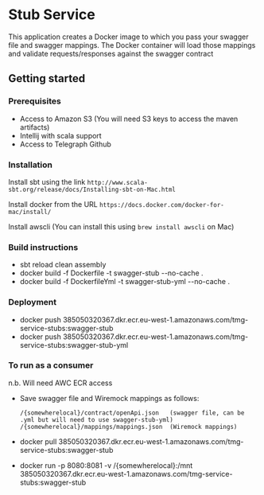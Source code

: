# Stub Service

This application creates a Docker image to which you pass your swagger file and swagger mappings.
The Docker container will load those mappings and validate requests/responses against the swagger contract

## Getting started

### Prerequisites
* Access to Amazon S3 (You will need S3 keys to access the maven artifacts)
* Intellij with scala support
* Access to Telegraph Github

### Installation

Install sbt using the link `http://www.scala-sbt.org/release/docs/Installing-sbt-on-Mac.html`

Install docker from the URL `https://docs.docker.com/docker-for-mac/install/`

Install awscli (You can install this using `brew install awscli` on Mac)

### Build instructions 

* sbt reload clean assembly
* docker build -f Dockerfile -t swagger-stub --no-cache .
* docker build -f DockerfileYml -t swagger-stub-yml --no-cache .

### Deployment

* docker push 385050320367.dkr.ecr.eu-west-1.amazonaws.com/tmg-service-stubs:swagger-stub
* docker push 385050320367.dkr.ecr.eu-west-1.amazonaws.com/tmg-service-stubs:swagger-stub-yml


### To run as a consumer

n.b. Will need AWC ECR access

* Save swagger file and Wiremock mappings as follows:

      /{somewherelocal}/contract/openApi.json   (swagger file, can be .yml but will need to use swagger-stub-yml)
      /{somewherelocal}/mappings/mappings.json  (Wiremock mappings)

* docker pull 385050320367.dkr.ecr.eu-west-1.amazonaws.com/tmg-service-stubs:swagger-stub
* docker run -p 8080:8081 -v /{somewherelocal}:/mnt 385050320367.dkr.ecr.eu-west-1.amazonaws.com/tmg-service-stubs:swagger-stub